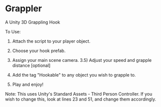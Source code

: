 # Grappler
A Unity 3D Grappling Hook

To Use:
1) Attach the script to your player object.
2) Choose your hook prefab.
3) Assign your main scene camera.
3.5) Adjust your speed and grapple distance [optional]
4) Add the tag "Hookable" to any object you wish to grapple to.

5) Play and enjoy!

Note: This uses Unity's Standard Assets - Third Person Controller.
If you wish to change this, look at lines 23 and 51, and change them accordingly. 

